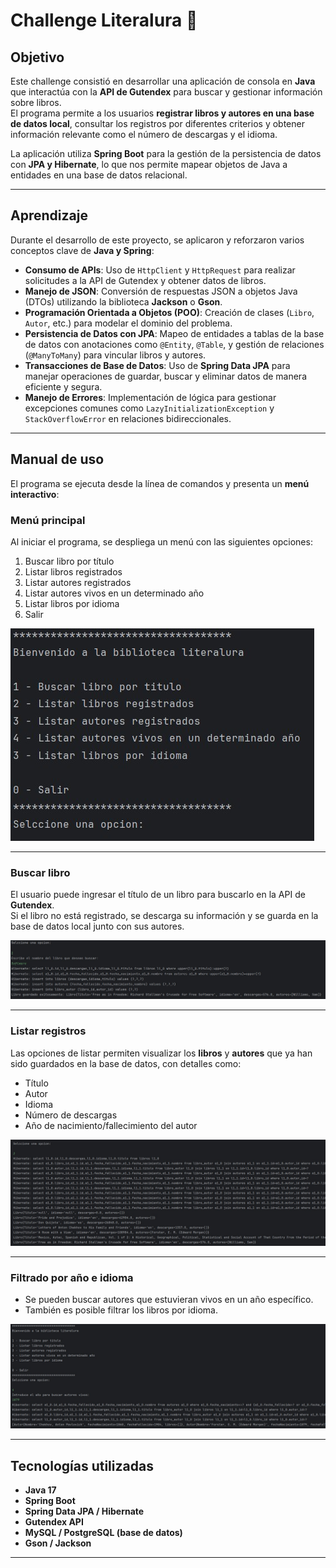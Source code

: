 # Challenge Literalura 📖

## Objetivo
Este challenge consistió en desarrollar una aplicación de consola en **Java** que interactúa con la **API de Gutendex** para buscar y gestionar información sobre libros.  
El programa permite a los usuarios **registrar libros y autores en una base de datos local**, consultar los registros por diferentes criterios y obtener información relevante como el número de descargas y el idioma.

La aplicación utiliza **Spring Boot** para la gestión de la persistencia de datos con **JPA y Hibernate**, lo que nos permite mapear objetos de Java a entidades en una base de datos relacional.

---

## Aprendizaje
Durante el desarrollo de este proyecto, se aplicaron y reforzaron varios conceptos clave de **Java y Spring**:

- **Consumo de APIs**: Uso de `HttpClient` y `HttpRequest` para realizar solicitudes a la API de Gutendex y obtener datos de libros.
- **Manejo de JSON**: Conversión de respuestas JSON a objetos Java (DTOs) utilizando la biblioteca **Jackson** o **Gson**.
- **Programación Orientada a Objetos (POO)**: Creación de clases (`Libro`, `Autor`, etc.) para modelar el dominio del problema.
- **Persistencia de Datos con JPA**: Mapeo de entidades a tablas de la base de datos con anotaciones como `@Entity`, `@Table`, y gestión de relaciones (`@ManyToMany`) para vincular libros y autores.
- **Transacciones de Base de Datos**: Uso de **Spring Data JPA** para manejar operaciones de guardar, buscar y eliminar datos de manera eficiente y segura.
- **Manejo de Errores**: Implementación de lógica para gestionar excepciones comunes como `LazyInitializationException` y `StackOverflowError` en relaciones bidireccionales.

---

## Manual de uso

El programa se ejecuta desde la línea de comandos y presenta un **menú interactivo**:

### Menú principal
Al iniciar el programa, se despliega un menú con las siguientes opciones:

1. Buscar libro por título
2. Listar libros registrados
3. Listar autores registrados
4. Listar autores vivos en un determinado año
5. Listar libros por idioma
6. Salir

![Menú principal](./assets/menu_principal.jpg)

---

### Buscar libro
El usuario puede ingresar el título de un libro para buscarlo en la API de **Gutendex**.  
Si el libro no está registrado, se descarga su información y se guarda en la base de datos local junto con sus autores.

![Buscar libro](./assets/buscar_libro.jpg)

---

### Listar registros
Las opciones de listar permiten visualizar los **libros** y **autores** que ya han sido guardados en la base de datos, con detalles como:

- Título
- Autor
- Idioma
- Número de descargas
- Año de nacimiento/fallecimiento del autor

![Lista de registros](./assets/listar_registros.jpg)

---

### Filtrado por año e idioma
- Se pueden buscar autores que estuvieran vivos en un año específico.
- También es posible filtrar los libros por idioma.

![Filtrado por año e idioma](./assets/filtrado.jpg)

---

## Tecnologías utilizadas
- **Java 17**
- **Spring Boot**
- **Spring Data JPA / Hibernate**
- **Gutendex API**
- **MySQL / PostgreSQL (base de datos)**
- **Gson / Jackson**

---
